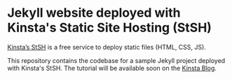 # Jekyll website deployed with Kinsta's Static Site Hosting (StSH)

[Kinsta’s StSH](https://kinsta.com/docs/static-site-hosting/) is a
free service to deploy static files (HTML, CSS, JS).

This repository contains the codebase for a sample Jekyll project deployed
with Kinsta's StSH. The tutorial will be available soon on the
[Kinsta Blog](https://kinsta.com/blog/).
